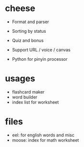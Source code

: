# cheese

- Format and parser
- Sorting by status
- Quiz and bonus

- Support URL / voice / canvas
- Python for pinyin processor

# usages

- flashcard maker
- word builder
- index list for worksheet

# files

- eel: for english words and misc
- moose: index for math worksheet
